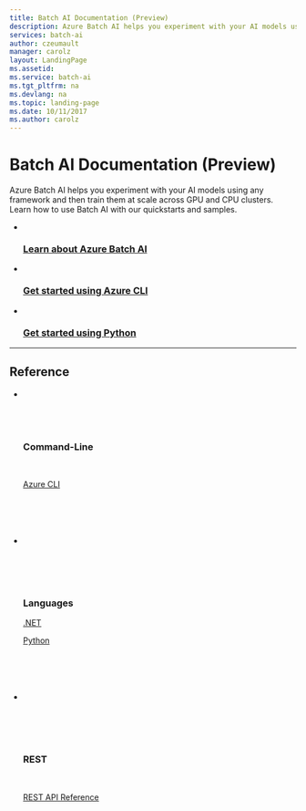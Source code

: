 ```yaml
---
title: Batch AI Documentation (Preview)
description: Azure Batch AI helps you experiment with your AI models using any framework and then train them at scale across GPU and CPU clusters. Learn how to use Batch AI with our quickstarts and samples.
services: batch-ai
author: czeumault
manager: carolz
layout: LandingPage
ms.assetid: 
ms.service: batch-ai
ms.tgt_pltfrm: na
ms.devlang: na
ms.topic: landing-page
ms.date: 10/11/2017
ms.author: carolz
---
```

# Batch AI Documentation (Preview)

Azure Batch AI helps you experiment with your AI models using any framework and then train them at scale across GPU and CPU clusters. Learn how to use Batch AI with our quickstarts and samples.

<ul class="panelContent cardsFTitle">
    <li>
        <a href="overview.md">
        <div class="cardSize">
            <div class="cardPadding">
                <div class="card">
                    <div class="cardImageOuter">
                        <div class="cardImage">
                            <img src="/azure/media/index/Azure_batch_ai.svg" alt="" />
                        </div>
                    </div>
                    <div class="cardText">
                        <h3>Learn about Azure Batch AI</h3>
                    </div>
                </div>
            </div>
        </div>
        </a>
    </li>
    <li>
        <a href="quickstart-cli.md">
        <div class="cardSize">
            <div class="cardPadding">
                <div class="card">
                    <div class="cardImageOuter">
                        <div class="cardImage">
                            <img src="https://docs.microsoft.com/media/common/cli.svg" alt="" />
                        </div>
                    </div>
                    <div class="cardText">
                        <h3>Get started using Azure CLI</h3>
                    </div>
                </div>
            </div>
        </div>
        </a>
    </li>
    <li>
        <a href="quickstart-python.md">
        <div class="cardSize">
            <div class="cardPadding">
                <div class="card">
                    <div class="cardImageOuter">
                        <div class="cardImage">
                            <img src="https://docs.microsoft.com/media/common/python.svg" alt="" />
                        </div>
                    </div>
                    <div class="cardText">
                        <h3>Get started using Python</h3>
                    </div>
                </div>
            </div>
        </div>
        </a>
    </li>   
</ul>

---

<h2>Reference</h2>
<ul class="panelContent cardsW">
    <li>
        <div class="cardSize">
            <div class="cardPadding">
                <div class="card">
                    <div class="cardText">
                        <h3>Command-Line</h3>
                        <p><a href="/cli/azure/batchai">Azure CLI</a></p>
                    </div>
                </div>
            </div>
        </div>
    </li>
    <li>
        <div class="cardSize">
            <div class="cardPadding">
                <div class="card">
                    <div class="cardText">
                        <h3>Languages</h3>
                        <p><a href="/dotnet/api/microsoft.azure.management.batchai">.NET</a></p> 
                        <p><a href="/python/api/overview/azure/batchai">Python</a></p>
                     </div>
                </div>
            </div>
        </div>
    </li>
    <li>
        <div class="cardSize">
            <div class="cardPadding">
                <div class="card">
                    <div class="cardText">
                        <h3>REST</h3>
                        <p><a href="/rest/api/batchai">REST API Reference</a></p>
                    </div>
                </div>
            </div>
        </div>
    </li>
</ul>
